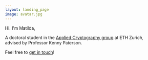 ```yaml
---
layout: landing_page
image: avatar.jpg
---
```


Hi. I'm Matilda,

A doctoral student in the [Applied Cryptography group](https://appliedcrypto.ethz.ch/) at ETH Zurich, advised by Professor Kenny Paterson.

Feel free to [get in touch](mailto:mbackendal@inf.ethz.ch)!
